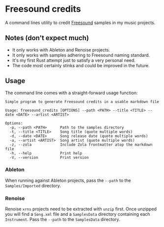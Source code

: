# Freesound credits

A command lines utility to credit [Freesound](https://freesound.org) samples in
my music projects.

## Notes (don't expect much)

- It only works with Ableton and Renoise projects.
- It only works with samples adhering to Freesound naming standard.
- It's my first Rust attempt just to satisfy a very personal need.
- The code most certainly stinks and could be improved in the future.

## Usage

The command line comes with a straight-forward usage function:

```text
Simple program to generate Freesound credits in a usable markdown file

Usage: freesound_credits [OPTIONS] --path <PATH> --title <TITLE> --date <DATE> --artist <ARTIST>

Options:
  -p, --path <PATH>      Path to the samples directory
  -t, --title <TITLE>    Song title (quote multiple words)
  -d, --date <DATE>      Song release date (quote multiple words)
  -a, --artist <ARTIST>  Song artist (quote multiple words)
  -z, --zola             Include Zola frontmatter atop the markdown file
  -h, --help             Print help
  -V, --version          Print version
```

### Ableton

When running against Ableton projects, pass the `--path` to the
`Samples/Imported` directory.

### Renoise

Renoise `xrns` projects need to be extracted with `unzip` first. Once unzipped
you will find a `Song.xml` file and a `SamplesData` directory containing each
`Instrument`. Pass the `--path` to the `SamplesData` directory.
